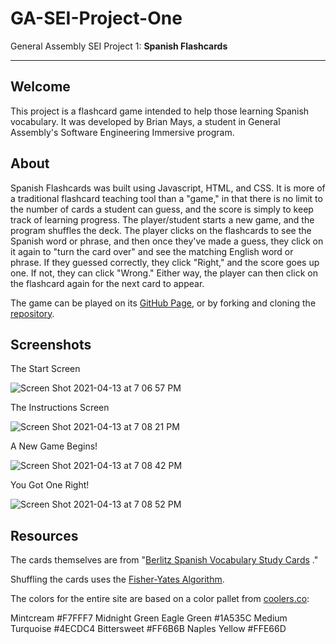 # GA-SEI-Project-One

General Assembly SEI Project 1: **Spanish Flashcards**
___
## Welcome

This project is a flashcard game intended to help those learning Spanish vocabulary.  It was developed by Brian Mays, a student in General Assembly's Software Engineering Immersive program.

## About

Spanish Flashcards was built using Javascript, HTML, and CSS.  It is more of a traditional flashcard teaching tool than a "game," in that there is no limit to the number of cards a student can guess, and the score is simply to keep track of learning progress.  The player/student starts a new game, and the program shuffles the deck.  The player clicks on the flashcards to see the Spanish word or phrase, and then once they've made a guess, they click on it again to "turn the card over" and see the matching English word or phrase.  If they guessed correctly, they click "Right," and the score goes up one.  If not, they can click "Wrong."  Either way, the player can then click on the flashcard again for the next card to appear.

The game can be played on its [GitHub Page](https://eskatonic.github.io/flashcards/), or by forking and cloning the [repository](https://github.com/eskatonic/flashcards).

## Screenshots

The Start Screen

![Screen Shot 2021-04-13 at 7 06 57 PM](https://user-images.githubusercontent.com/4081477/114644017-9474c580-9c8b-11eb-9d7e-b80ca140eca8.png)

The Instructions Screen

![Screen Shot 2021-04-13 at 7 08 21 PM](https://user-images.githubusercontent.com/4081477/114644367-3ac0cb00-9c8c-11eb-8654-0c33f52b66c5.png)

A New Game Begins!

![Screen Shot 2021-04-13 at 7 08 42 PM](https://user-images.githubusercontent.com/4081477/114644430-59bf5d00-9c8c-11eb-9b93-0dc61fc6d491.png)

You Got One Right!

![Screen Shot 2021-04-13 at 7 08 52 PM](https://user-images.githubusercontent.com/4081477/114644448-62179800-9c8c-11eb-8f10-830c3ca47b2d.png)


## Resources

The cards themselves are from "[Berlitz Spanish Vocabulary Study Cards](https://smile.amazon.com/Berlitz-Spanish-Vocabulary-Study-Cards/dp/9812680756/ref=sr_1_1?crid=204V8N3JS9CVS&dchild=1&keywords=berlitz+spanish+vocabulary+cards&qid=1618262258&sprefix=berlitz+spanish+voca%2Caps%2C220&sr=8-1) ."

Shuffling the cards uses the [Fisher-Yates Algorithm](https://en.wikipedia.org/wiki/Fisher%E2%80%93Yates_shuffle).

The colors for the entire site are based on a color pallet from [coolers.co](https://coolors.co/1a535c-4ecdc4-f7fff7-ff6b6b-ffe66d):

Mintcream #F7FFF7
Midnight Green Eagle Green #1A535C
Medium Turquoise #4ECDC4
Bittersweet #FF6B6B
Naples Yellow #FFE66D
